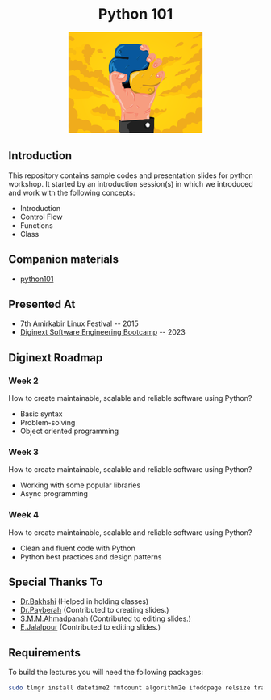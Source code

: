 <h1 align="center"> Python 101 </h1>

<p align="center">
  <img alt="banner" src="./.github/assets/banner.png" height="200px" />
</p>

## Introduction

This repository contains sample codes and presentation slides for python workshop.
It started by an introduction session(s) in which we introduced and work with the following concepts:

- Introduction
- Control Flow
- Functions
- Class

## Companion materials

- [python101](https://github.com/1995parham-learning/python101)

## Presented At

- 7th Amirkabir Linux Festival -- 2015
- [Diginext Software Engineering Bootcamp](https://github.com/orgs/1995parham-teaching/projects/1?pane=info) -- 2023

## Diginext Roadmap

### Week 2

How to create maintainable, scalable and reliable software using Python?

- Basic syntax
- Problem-solving
- Object oriented programming

### Week 3

How to create maintainable, scalable and reliable software using Python?

- Working with some popular libraries
- Async programming

### Week 4

How to create maintainable, scalable and reliable software using Python?

- Clean and fluent code with Python
- Python best practices and design patterns

## Special Thanks To

- [Dr.Bakhshi](https://github.com/Bahador-Bakhshi) (Helped in holding classes)
- [Dr.Payberah](https://github.com/payberah) (Contributed to creating slides.)
- [S.M.M.Ahmadpanah](https://github.com/smahmadpanah) (Contributed to editing slides.)
- [E.Jalalpour](https://github.com/eljalalpour) (Contributed to editing slides.)

## Requirements

To build the lectures you will need the following packages:

```sh
sudo tlmgr install datetime2 fmtcount algorithm2e ifoddpage relsize tracklang
```
